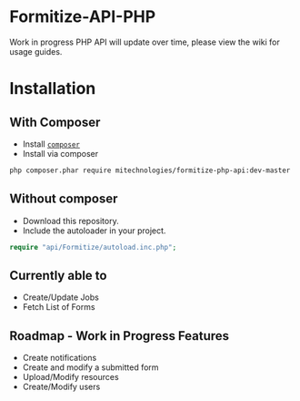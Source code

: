 # Formitize-API-PHP
Work in progress PHP API will update over time, please  view the wiki for usage guides.

# Installation

## With Composer 
- Install [`composer`](https://getcomposer.org)
- Install via composer

```sh
php composer.phar require mitechnologies/formitize-php-api:dev-master
```

## Without composer
- Download this repository.
- Include the autoloader in your project.
```php
require "api/Formitize/autoload.inc.php";
```

## Currently able to
* Create/Update Jobs
* Fetch List of Forms

## Roadmap - Work in Progress Features
* Create notifications
* Create and modify a submitted form
* Upload/Modify resources
* Create/Modify users



